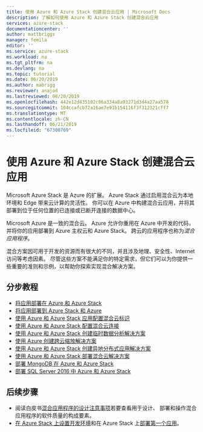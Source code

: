 ```yaml
---
title: 使用 Azure 和 Azure Stack 创建混合云应用 | Microsoft Docs
description: 了解如何使用 Azure 和 Azure Stack 创建混合云应用
services: azure-stack
documentationcenter: ''
author: mattbriggs
manager: femila
editor: ''
ms.service: azure-stack
ms.workload: na
ms.tgt_pltfrm: na
ms.devlang: na
ms.topic: tutorial
ms.date: 06/20/2019
ms.author: mabrigg
ms.reviewer: anajod
ms.lastreviewed: 06/20/2019
ms.openlocfilehash: 442e12d435102c06a334a8a93271d3d4a27aa578
ms.sourcegitcommit: 104ccafcb72a16ae7e91b154116f3f312321cff7
ms.translationtype: MT
ms.contentlocale: zh-CN
ms.lasthandoff: 06/21/2019
ms.locfileid: "67308769"
---
```

# <a name="create-hybrid-cloud-apps-with-azure-and-azure-stack"></a>使用 Azure 和 Azure Stack 创建混合云应用

Microsoft Azure Stack 是 Azure 的扩展。 Azure Stack 通过启用混合云为本地环境和 Edge 带来云计算的灵活性。 你可以在 Azure 中构建混合云应用，并将其部署到位于任何位置的已连接或已断开连接的数据中心。

Microsoft Azure 是一致的混合云。 Azure 允许你重用在 Azure 中开发的代码，并将你的应用部署到 Azure 主权云和 Azure Stack。 跨云的应用程序也称为*混合应用程序*。

混合方案因可用于开发的资源而有很大的不同，并且涉及地理、安全性、Internet 访问等考虑因素。 尽管这些方案不能满足你的特定需求，但它们可以为你提供一些重要的准则和示例，以帮助你探索实现混合解决方案。

## <a name="step-by-step-tutorials"></a>分步教程

- [将应用部署在 Azure 和 Azure Stack](azure-stack-solution-pipeline.md)
- [将应用部署到 Azure Stack 和 Azure](azure-stack-solution-hybrid-identity.md)
- [使用 Azure 和 Azure Stack 应用配置混合云标识](azure-stack-solution-hybrid-connectivity.md)
- [使用 Azure 和 Azure Stack 配置混合云连接](azure-stack-solution-staged-data-analytics.md)
- [使用 Azure 和 Azure Stack 创建临时数据分析解决方案](azure-stack-solution-staged-data.md)
- [使用 Azure 创建跨云缩放解决方案](azure-stack-solution-cloud-burst.md)
- [使用 Azure 和 Azure Stack 创建异地分布式应用解决方案](azure-stack-solution-geo-distributed.md)
- [使用 Azure 和 Azure Stack 部署混合云解决方案](azure-stack-solution-hybrid-cloud.md)
- [部署 MongoDB 在 Azure 和 Azure Stack](azure-stack-solution-mongodb-ha.md)
- [部署 SQL Server 2016 中 Azure 和 Azure Stack](azure-stack-solution-sql-ha.md)


## <a name="next-steps"></a>后续步骤

- 阅读白皮书[混合应用程序的设计注意事项](https://aka.ms/hybrid-cloud-applications-pillars)若要查看用于设计、 部署和操作混合应用程序的软件质量的构成要素。
- [在 Azure Stack 上设置开发环境](azure-stack-dev-start.md)和在 Azure Stack 上[部署第一个应用](azure-stack-dev-start-deploy-app.md)。
